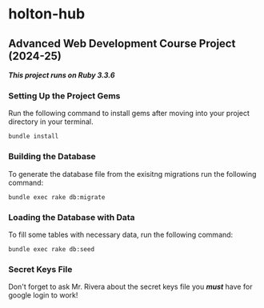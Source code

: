 # holton-hub
## Advanced Web Development Course Project (2024-25)

***This project runs on Ruby 3.3.6***

### Setting Up the Project Gems

Run the following command to install gems after moving into your project directory in your terminal.
```
bundle install
```

### Building the Database

To generate the database file from the exisitng migrations run the following command:
```
bundle exec rake db:migrate
```

### Loading the Database with Data

To fill some tables with necessary data, run the following command:
```
bundle exec rake db:seed
```

### Secret Keys File

Don't forget to ask Mr. Rivera about the secret keys file you ***must*** have for google login to work!